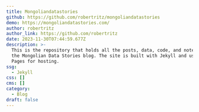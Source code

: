 ```yaml
---
title: Mongoliandatastories
github: https://github.com/robertritz/mongoliandatastories
demo: https://mongoliandatastories.com/
author: robertritz
author_link: https://github.com/robertritz
date: 2023-11-30T07:44:59.677Z
description: >-
  This is the repository that holds all the posts, data, code, and notebooks for
  the Mongolian Data Stories blog. The site is built with Jekyll and uses Github
  Pages for hosting.
ssg:
  - Jekyll
css: []
cms: []
category:
  - Blog
draft: false
---
```

